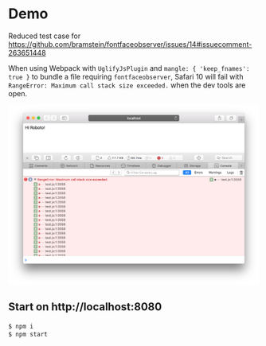 # Demo

Reduced test case for https://github.com/bramstein/fontfaceobserver/issues/14#issuecomment-263651448

When using Webpack with `UglifyJsPlugin` and `mangle: { 'keep_fnames': true }` to bundle a file requiring `fontfaceobserver`, Safari 10 will fail with `RangeError: Maximum call stack size exceeded.` when the dev tools are open.

![](screenshot.png)

## Start on http://localhost:8080

```
$ npm i
$ npm start
```
